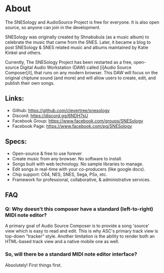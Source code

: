 # About


The SNESology and AudioSource Project is free for everyone. It is also open source, so anyone can join in the development.

SNESology was originally created by Shnabubula (as a music album) to celebrate the music that came from the SNES.
Later, it became a blog to post SNESology & SNES related music and albums maintained by Katie Kinkel and others.

Currently, The SNESology Project has been restarted as a free, open-source Digital Audio Workstation (DAW) called [i]Audio Source Composer[/i], that runs on any modern browser.
This DAW will focus on the original chiptune sound (and more) and will allow users to create, edit, and publish their own songs.

## Links:
* Github: https://github.com/clevertree/snesology
* Discord: https://discord.gg/6NDH7sU
* Facebook Group: https://www.facebook.com/groups/SNESology
* Facebook Page: https://www.facebook.com/pg/SNESology

## Specs:
* Open-source & free to use forever
* Create music from any browser. No software to install.
* Songs built with web technology. No sample libraries to manage.
* Edit songs in real-time with your co-producers (like google docs).
* Chip support: C64, NES, SNES, Sega, PSx, etc.
* Framework for professional, collaborative, & administrative services.

## FAQ

### Q: Why doesn't this composer have a standard (left-to-right) MIDI note editor?
A primary goal of Audio Source Composer is to provide a song 'source' view which is easy to read and edit. This is why ASC's primary track view is top-down "tracker" style. Another limitation is the ability to render both an HTML-based track view and a native mobile one as well. 

### So, will there be a standard MIDI note editor interface?
Absolutely! First things first.
